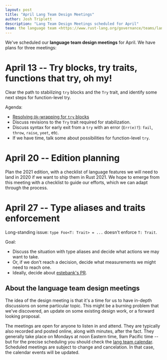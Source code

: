 ```yaml
---
layout: post
title: "April Lang Team Design Meetings"
author: Josh Triplett
description: "Lang Team Design Meetings scheduled for April"
team: the language team <https://www.rust-lang.org/governance/teams/lang>
---
```


We've scheduled our **language team design meetings** for April. We have plans
for three meetings:

# April 13 -- Try blocks, try traits, functions that try, oh my!

Clear the path to stabilizing `try` blocks and the `Try` trait, and identify
some next steps for function-level try.

Agenda:

* [Resolving `Ok`-wrapping for `try`
  blocks](https://github.com/rust-lang/rust/issues/70941)
* Discuss revisions to the `Try` trait required for stabilization.
* Discuss syntax for early exit from a `try` with an error (`Err(e)?`): `fail`,
  `throw`, `raise`, `yeet`, etc.
* If we have time, talk some about possibilities for function-level `try`.

# April 20 -- Edition planning

Plan the 2021 edition, with a checklist of language features we will need to
land in 2020 if we want to ship them in Rust 2021. We hope to emerge from this
meeting with a checklist to guide our efforts, which we can adapt through the
process.

# April 27 -- Type aliases and traits enforcement

Long-standing issue: `type Foo<T: Trait> = ...` doesn't enforce `T: Trait`.

Goal:

* Discuss the situation with type aliases and decide what actions we may want
  to take.
* Or, if we don't reach a decision, decide what measurements we might need to
  reach one.
* Ideally, decide about [estebank's
  PR](https://github.com/rust-lang/rust/pull/69741).

## About the language team design meetings

The idea of the design meeting is that it's a time for us to have in-depth
discussions on some particular topic. This might be a burning problem that
we've discovered, an update on some existing design work, or a forward looking
proposal.

The meetings are open for anyone to listen in and attend. They are typically
also recorded and posted online, along with minutes, after the fact. They
generally take place on Mondays at noon Eastern time, 9am Pacific time -- but
for the precise scheduling you should check the [lang team calendar]. Scheduled
meetings are subject to change and cancelation. In that case, the calendar
events will be updated.

[lang team calendar]: https://github.com/rust-lang/lang-team/#meeting-calendar
